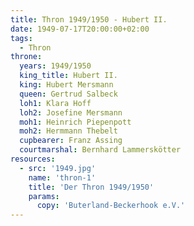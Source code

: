 ```yaml
---
title: Thron 1949/1950 - Hubert II.
date: 1949-07-17T20:00:00+02:00
tags:
  - Thron
throne:
  years: 1949/1950
  king_title: Hubert II.
  king: Hubert Mersmann
  queen: Gertrud Salbeck
  loh1: Klara Hoff
  loh2: Josefine Mersmann
  moh1: Heinrich Piepenpott
  moh2: Hermmann Thebelt
  cupbearer: Franz Assing
  courtmarshal: Bernhard Lammerskötter
resources:
  - src: '1949.jpg'
    name: 'thron-1'
    title: 'Der Thron 1949/1950'
    params:
      copy: 'Buterland-Beckerhook e.V.'
---
```

